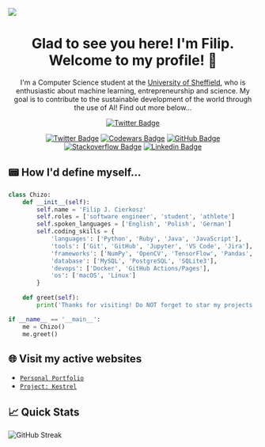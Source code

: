 ![](https://visitcount.itsvg.in/api?id=chizo4&label=Profile%20Views&color=12&icon=1&pretty=true)

<h1 align="center">
  Glad to see you here! I'm Filip. Welcome to my profile! 🤝
</h1>

<p align="center">
  I'm a Computer Science student at the <a href="https://www.sheffield.ac.uk/">University of Sheffield</a>, who is enthusiastic about machine learning, entrepreneurship and science. My goal is to contribute to the sustainable development of the world through the use of AI! Find out more below...
</p>

<div align="center">
  
  [![Twitter Badge](https://img.shields.io/badge/Visit_My_Website-3108d4?style=for-the-badge&logoColor=white)](https://filipcierkosz.com)
  
</div>

<div align="center">

  [![Twitter Badge](https://img.shields.io/badge/Twitter-00ACEE?style=for-the-badge&logo=twitter&logoColor=white)](https://twitter.com/cierkoszfilip)
  [![Codewars Badge](https://img.shields.io/badge/Codewars-FF0000?style=for-the-badge&logo=codewars&logoColor=white)](https://www.codewars.com/users/chizo4)
  [![GitHub Badge](https://img.shields.io/badge/GitHub-12100E?style=for-the-badge&logo=github&logoColor=white)](https://github.com/chizo4)
  [![Stackoverflow Badge](https://img.shields.io/badge/stackoverflow-FF4500?style=for-the-badge&logo=stackoverflow&logoColor=white)](https://stackoverflow.com/users/16192228/chizo4)
  [![Linkedin Badge](https://img.shields.io/badge/Linkedin-0077B5?style=for-the-badge&logo=linkedin&logoColor=white)](https://www.linkedin.com/in/filip-cierkosz/)

</div>

## 📟 How I'd define myself...

```python
class Chizo:
    def __init__(self):
        self.name = 'Filip J. Cierkosz'
        self.roles = ['software engineer', 'student', 'athlete']
        self.spoken_languages = ['English', 'Polish', 'German']
        self.coding_skills = {
            'languages': ['Python', 'Ruby', 'Java', 'JavaScript'],
            'tools': ['Git', 'GitHub', 'Jupyter', 'VS Code', 'Jira'],
            'frameworks': ['NumPy', 'OpenCV', 'TensorFlow', 'Pandas', 'Rails', 'React', 'Vite', 'Tailwind'],
            'database': ['MySQL', 'PostgreSQL', 'SQLite3'],
            'devops': ['Docker', 'GitHub Actions/Pages'],
            'os': ['macOS', 'Linux']
        }
        
    def greet(self):
        print('Thanks for visiting! Do NOT forget to star my projects ;)')

if __name__ == '__main__':
    me = Chizo()
    me.greet()
```

## 🌐 Visit my active websites
- [```Personal Portfolio```](https://filipcierkosz.com/)
- [```Project: Kestrel```](https://project-kestrel.co.uk/)

## 📈 Quick Stats
![GitHub Streak](http://github-readme-streak-stats.herokuapp.com?user=chizo4&theme=highcontrast&background=000000)
